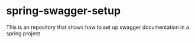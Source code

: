 # spring-swagger-setup
This is an repository that shows how to set up swagger documentation in a spring project
